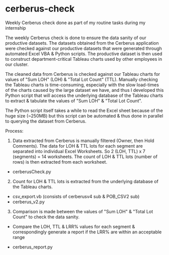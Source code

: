 # cerberus-check
Weekly Cerberus check done as part of my routine tasks during my internship

The weekly Cerberus check is done to ensure the data sanity of our productive datasets. The datasets obtained from the Cerberus application were checked against our productive datasets that were generated through automated Excel VBA & Python scripts. The productive dataset is then used to construct department-critical Tableau charts used by other employees in our cluster.

The cleaned data from Cerberus is checked against our Tableau charts for values of "Sum LOH" (LOH) & "Total Lot Count" (TTL). Manually checking the Tableau charts is time-consuming, especially with the slow load-times of the charts caused by the large dataset we have, and thus I developed this Python script that will access the underlying database of the Tableau charts to extract & tabulate the values of "Sum LOH" & "Total Lot Count".

The Python script itself takes a while to read the Excel sheet because of the huge size (~250MB) but this script can be automated & thus done in parallel to querying the dataset from Cerberus.

Process:

1. Data extracted from Cerberus is manually filtered (Owner, then Hold Comments). The data for LOH & TTL lots for each segment are separated into individual Excel Worksheets. So 2 (LOH, TTL) x 7 (segments) = 14 worksheets. The count of LOH & TTL lots (number of rows) is then extracted from each worksheet.
- cerberusCheck.py

2. Count for LOH & TTL lots is extracted from the underlying database of the Tableau charts.
- csv_export.vb (consists of cerberusv4 sub & POB_CSV2 sub)
- cerberus_v2.py

3. Comparison is made between the values of "Sum LOH" & "Total Lot Count" to check the data sanity. 
* Compare the LOH, TTL & LRR% values for each segment & correspondingly generate a report if the LRR% are within an acceptable range
- cerberus_report.py
